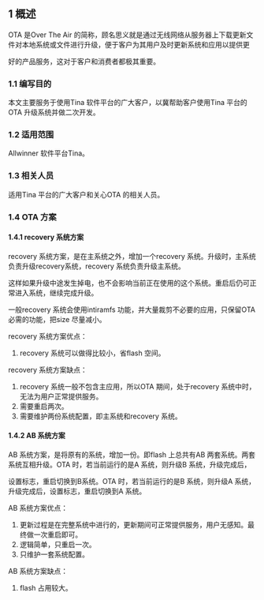 ## 1 概述

OTA 是Over The Air 的简称，顾名思义就是通过无线网络从服务器上下载更新文件对本地系统或文件进行升级，便于客户为其用户及时更新系统和应用以提供更

好的产品服务，这对于客户和消费者都极其重要。

### 1.1 编写目的

本文主要服务于使用Tina 软件平台的广大客户，以冀帮助客户使用Tina 平台的OTA 升级系统并做二次开发。

### 1.2 适用范围

Allwinner 软件平台Tina。

### 1.3 相关人员

适用Tina 平台的广大客户和关心OTA 的相关人员。

### 1.4 OTA 方案

#### 1.4.1 recovery 系统方案

recovery 系统方案，是在主系统之外，增加一个recovery 系统。升级时，主系统负责升级recovery系统，recovery 系统负责升级主系统。

这样如果升级中途发生掉电，也不会影响当前正在使用的这个系统。重启后仍可正常进入系统，继续完成升级。

一般recovery 系统会使用intiramfs 功能，并大量裁剪不必要的应用，只保留OTA 必需的功能，把size 尽量减小。

recovery 系统方案优点：

1. recovery 系统可以做得比较小，省flash 空间。

recovery 系统方案缺点：

1. recovery 系统一般不包含主应用，所以OTA 期间，处于recovery 系统中时，无法为用户正常提供服务。
2. 需要重启两次。
3. 需要维护两份系统配置，即主系统和recovery 系统。

#### 1.4.2 AB 系统方案

AB 系统方案，是将原有的系统，增加一份。即flash 上总共有AB 两套系统。两套系统互相升级。OTA 时，若当前运行的是A 系统，则升级B 系统，升级完成后，

设置标志，重启切换到B系统。OTA 时，若当前运行的是B 系统，则升级A 系统，升级完成后，设置标志，重启切换到A 系统。

AB 系统方案优点：

1. 更新过程是在完整系统中进行的，更新期间可正常提供服务，用户无感知。最终做一次重启即可。
2. 逻辑简单，只重启一次。
3. 只维护一套系统配置。

AB 系统方案缺点：

1. flash 占用较大。